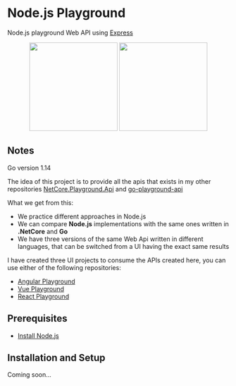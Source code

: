 # Node.js Playground
Node.js playground Web API using [Express](https://expressjs.com/)

<p align="center">
  <img height="200" src="https://upload.wikimedia.org/wikipedia/commons/d/d9/Node.js_logo.svg">
  <img height="200" src="https://virajkadam.com/wp-content/uploads/2019/09/expressjs.png">
</p>

## Notes
Go version 1.14

The idea of this project is to provide all the apis that exists in my other repositories [NetCore.Playground.Api](https://github.com/joacod/NetCore.Playground.Api) and [go-playground-api](https://github.com/joacod/go-playground-api)

What we get from this:
- We practice different approaches in Node.js
- We can compare **Node.js** implementations with the same ones written in **.NetCore** and **Go**
- We have three versions of the same Web Api written in different languages, that can be switched from a UI having the exact same results

I have created three UI projects to consume the APIs created here, you can use either of the following repositories:
- [Angular Playground](https://github.com/joacod/angular-playground-ui)
- [Vue Playground](https://github.com/joacod/vue-playground-ui)
- [React Playground](https://github.com/joacod/react-playground-ui)

## Prerequisites
- [Install Node.js](https://nodejs.org/)

## Installation and Setup
Coming soon...
